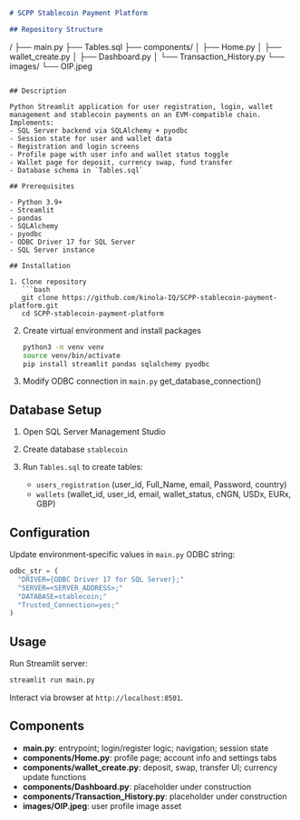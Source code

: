 ```markdown
# SCPP Stablecoin Payment Platform

## Repository Structure

```

/
├── main.py
├── Tables.sql
├── components/
│   ├── Home.py
│   ├── wallet\_create.py
│   ├── Dashboard.py
│   └── Transaction\_History.py
└── images/
└── OIP.jpeg

````

## Description

Python Streamlit application for user registration, login, wallet management and stablecoin payments on an EVM‑compatible chain.  
Implements:  
- SQL Server backend via SQLAlchemy + pyodbc  
- Session state for user and wallet data  
- Registration and login screens  
- Profile page with user info and wallet status toggle  
- Wallet page for deposit, currency swap, fund transfer  
- Database schema in `Tables.sql`

## Prerequisites

- Python 3.9+  
- Streamlit  
- pandas  
- SQLAlchemy  
- pyodbc  
- ODBC Driver 17 for SQL Server  
- SQL Server instance  

## Installation

1. Clone repository  
   ```bash
   git clone https://github.com/kinola-IQ/SCPP-stablecoin-payment-platform.git
   cd SCPP-stablecoin-payment-platform
````

2. Create virtual environment and install packages

   ```bash
   python3 -m venv venv
   source venv/bin/activate
   pip install streamlit pandas sqlalchemy pyodbc
   ```
3. Modify ODBC connection in `main.py` get\_database\_connection()

## Database Setup

1. Open SQL Server Management Studio
2. Create database `stablecoin`
3. Run `Tables.sql` to create tables:

   * `users_registration` (user\_id, Full\_Name, email, Password, country)
   * `wallets` (wallet\_id, user\_id, email, wallet\_status, cNGN, USDx, EURx, GBP)

## Configuration

Update environment‑specific values in `main.py` ODBC string:

```python
odbc_str = (
  "DRIVER={ODBC Driver 17 for SQL Server};"
  "SERVER=<SERVER_ADDRESS>;"
  "DATABASE=stablecoin;"
  "Trusted_Connection=yes;"
)
```

## Usage

Run Streamlit server:

```bash
streamlit run main.py
```

Interact via browser at `http://localhost:8501`.

## Components

* **main.py**: entrypoint; login/register logic; navigation; session state
* **components/Home.py**: profile page; account info and settings tabs
* **components/wallet\_create.py**: deposit, swap, transfer UI; currency update functions
* **components/Dashboard.py**: placeholder under construction
* **components/Transaction\_History.py**: placeholder under construction
* **images/OIP.jpeg**: user profile image asset

```
```
